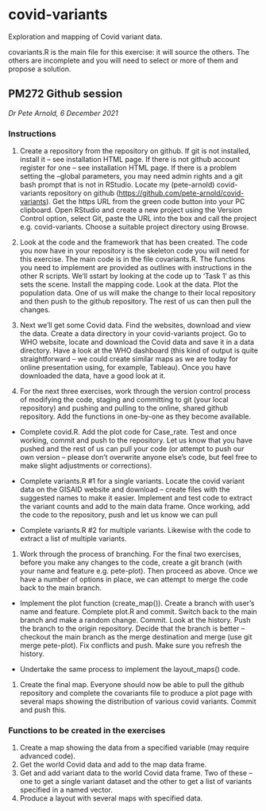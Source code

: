 # covid-variants
Exploration and mapping of Covid variant data.

covariants.R is the main file for this exercise: it will source the others. The others are incomplete and you will need to select or more of them and propose a solution.

## PM272 Github session

_Dr Pete Arnold, 6 December 2021_

### Instructions
1. Create a repository from the repository on github.
	If git is not installed, install it – see installation HTML page.
	If there is not github account register for one – see installation HTML page.
If there is a problem setting the –global parameters, you may need admin rights and a git 
bash prompt that is not in RStudio.
Locate my (pete-arnold) covid-variants repository on github (https://github.com/pete-arnold/covid-variants).
Get the https URL from the green code button into your PC clipboard.
Open RStudio and create a new project using the Version Control option, select Git, paste the URL into the box and call the project e.g. covid-variants. Choose a suitable project directory using Browse.

1. Look at the code and the framework that has been created.
The code you now have in your repository is the skeleton code you will need for this 
exercise. The main code is in the file covariants.R. The functions you need to implement are provided as outlines with instructions in the other R scripts.
We’ll sstart by looking at the code up to ‘Task 1’ as this sets the scene.
Install the mapping code. Look at the data. Plot the population data.
One of us will make the change to their local repository and then push to the github 
repository. The rest of us can then pull the changes.

1. Next we’ll get some Covid data. Find the websites, download and view the data.
Create a data directory in your covid-variants project. Go to WHO website, locate and download the Covid data and save it in a data directory.
Have a look at the WHO dashboard (this kind of output is quite straightforward – we could create similar maps as we are today for online presentation using, for example, Tableau). Once you have downloaded the data, have a good look at it.

1. For the next three exercises, work through the version control process of modifying the code, staging and committing to git (your local repository) and pushing and pulling to the online, shared github repository. Add the functions in one-by-one as they become available. 

* Complete covid.R. Add the plot code for Case_rate. Test and once working, commit and push to the repository. Let us know that you have pushed and the rest of us can pull your code (or attempt to push our own version – please don’t overwrite anyone else’s code, but feel free to make slight adjustments or corrections).

* Complete variants.R #1 for a single variants. Locate the covid variant data on the GISAID website and download – create files with the suggested names to make it easier. Implement and test code to extract the variant counts and add to the main data frame. Once working, add the code to the repository, push and let us know we can pull

* Complete variants.R #2 for multiple variants. Likewise with the code to extract a list of multiple variants.

1. Work through the process of branching. For the final two exercises, before you make any changes to the code, create a git branch (with your name and feature e.g. pete-plot). Then proceed as above. Once we have a number of options in place, we can attempt to merge the code back to the main branch.

* Implement the plot function (create_map()). Create a branch with user’s name and feature. Complete plot.R and commit. Switch back 
to the main branch and make a random change. Commit. Look at the history. Push the branch to the origin repository. Decide that the branch is better – checkout the main branch as the merge destination and merge (use git merge pete-plot). Fix conflicts and push. Make sure you refresh the history.

* Undertake the same process to implement the layout_maps() code. 

1. Create the final map. Everyone should now be able to pull the github repository and complete the covariants file to produce a plot page with several maps showing the distribution of various covid variants. Commit and push this.

### Functions to be created in the exercises
1. Create a map showing the data from a specified variable (may require advanced code).
1. Get the world Covid data and add to the map data frame.
1. Get and add variant data to the world Covid data frame. Two of these – one to get a single variant dataset and the other to get a list of variants specified in a named vector.
1. Produce a layout with several maps with specified data.

